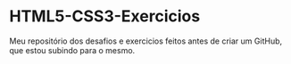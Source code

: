 # HTML5-CSS3-Exercicios
 Meu repositório dos desafios e exercicios feitos antes de criar um GitHub, que estou subindo para o mesmo.
